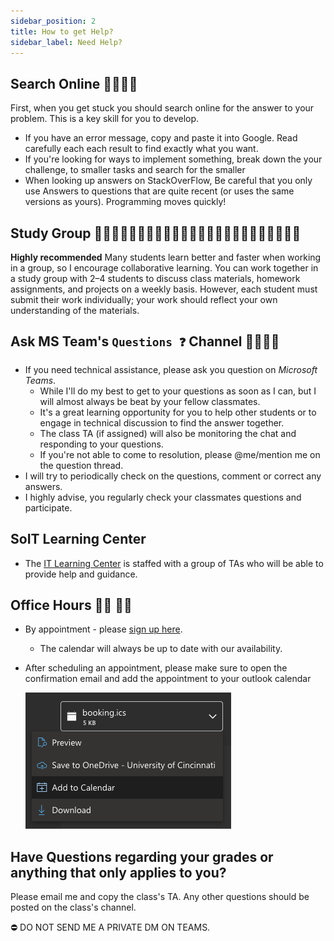 ```yaml
---
sidebar_position: 2
title: How to get Help?
sidebar_label: Need Help?
---
```

## Search Online 🕵️‍♂️🕵️‍♀️

First, when you get stuck you should search online for the answer to your problem. This is a key skill for you to develop.

- If you have an error message, copy and paste it into Google. Read carefully each each result to find exactly what you want.
- If you're looking for ways to implement something, break down the your challenge, to smaller tasks and search for the smaller
- When looking up answers on StackOverFlow, Be careful that you only use Answers to questions that are quite recent (or uses the same versions as yours). Programming moves quickly!

## Study Group 👨🏽‍💻👩🏼‍💻👨🏾‍💻👨🏻‍💻👩🏽‍💻👨🏼‍💻👩🏾‍💻👩🏻‍💻

**Highly recommended**
Many students learn better and faster when working in a group, so I encourage collaborative learning. You can work together in a study group with 2–4 students to discuss class materials, homework assignments, and projects on a weekly basis. However, each student must submit their work individually; your work should reflect your own understanding of the materials.

## Ask MS Team's `Questions ❓` Channel 🙋‍♀️🙋‍♂️

- If you need technical assistance, please ask you question on *Microsoft Teams*.
  - While I'll do my best to get to your questions as soon as I can, but I will almost always be beat by your fellow classmates.
  - It's a great learning opportunity for you to help other students or to engage in technical discussion to find the answer together.
  - The class TA (if assigned) will also be monitoring the chat and responding to your questions.
  - If you're not able to come to resolution, please @me/mention me on the question thread.
- I will try to periodically check on the questions, comment or correct any answers.
- I highly advise, you regularly check your classmates questions and participate.

## SoIT Learning Center

- The [IT Learning Center](https://cech.uc.edu/schools/it/centers/itlearningcenter01.html) is staffed with a group of TAs who will be able to provide help and guidance.

## Office Hours 👨‍🏫 👨‍💻

- By appointment - please [sign up here](https://outlook.office365.com/owa/calendar/OfficeHours@mailuc.onmicrosoft.com/bookings/s/EjGKKRXxgE6Ppb4z3AH9lg2).
  - The calendar will always be up to date with our availability.
- After scheduling an appointment, please make sure to open the confirmation email and add the appointment to your outlook calendar

    ![Screenshot showing the calendar event and the add to calendar button](/img/booking-appt.png)

## Have Questions regarding your grades or anything that only applies to you?

Please email me and copy the class's TA. Any other questions should be posted on the class's channel.

⛔️ DO NOT SEND ME A PRIVATE DM ON TEAMS.
